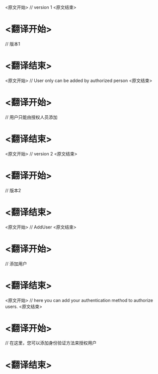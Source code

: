 
<原文开始>
	// version 1
<原文结束>

# <翻译开始>
// 版本1
# <翻译结束>


<原文开始>
	// User only can be added by authorized person
<原文结束>

# <翻译开始>
// 用户只能由授权人员添加
# <翻译结束>


<原文开始>
	// version 2
<原文结束>

# <翻译开始>
// 版本2
# <翻译结束>


<原文开始>
	// AddUser
<原文结束>

# <翻译开始>
// 添加用户
# <翻译结束>


<原文开始>
		// here you can add your authentication method to authorize users.
<原文结束>

# <翻译开始>
// 在这里，您可以添加身份验证方法来授权用户
# <翻译结束>

